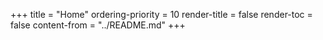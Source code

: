 +++
title = "Home"
ordering-priority = 10
render-title = false
render-toc = false
content-from = "../README.md"
+++

